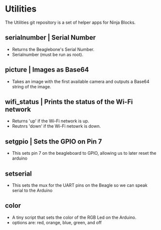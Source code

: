 Utilities
=========

The Utilities git repository  is a set of helper apps for Ninja Blocks.

serialnumber |  Serial Number
----------------------------
* Returns the Beaglebone's Serial Number. 
* Serialnumber (must be run as root).

picture | Images as Base64
--------------------------
* Takes an image with the first available camera and outputs a Base64 string of the image.

wifi_status | Prints the status of the Wi-Fi network
----------------------------------------------------
* Returns 'up' if the Wi-Fi network is up. 
* Reutnrs 'down' if the Wi-Fi netowrk is down. 

setgpio | Sets the GPIO on Pin 7
--------------------------------
* This sets pin 7 on the beagleboard to GPIO, allowing us to later reset the arduino

setserial
---------
* This sets the mux for the UART pins on the Beagle so we can speak serial to the Arduino 

color
-----
* A tiny script that sets the color of the RGB Led on the Arduino. 
* options are: red, orange, blue, green, and off
